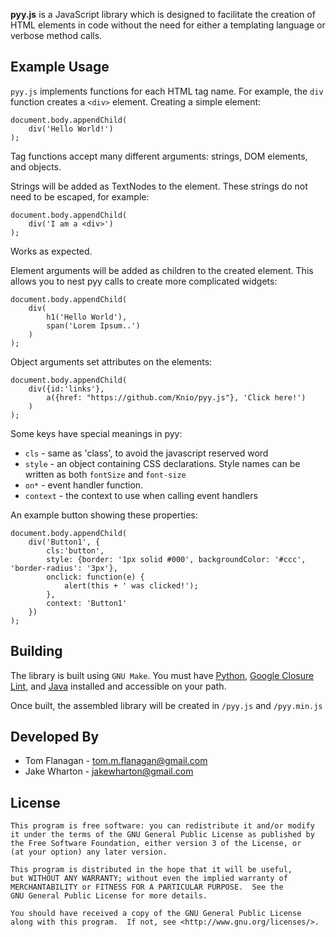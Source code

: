 __pyy.js__ is a JavaScript library which is designed to facilitate the creation
of HTML elements in code without the need for either a templating language or
verbose method calls.



Example Usage
-------------

`pyy.js` implements functions for each HTML tag name. For example, the `div` function creates a `<div>` element. Creating a simple element:

    document.body.appendChild(
        div('Hello World!')
    );


Tag functions accept many different arguments: strings, DOM elements, and objects.

Strings will be added as TextNodes to the element. These strings do not need to be escaped, for example:

    document.body.appendChild(
        div('I am a <div>')
    ); 

Works as expected.


Element arguments will be added as children to the created element. This allows you to nest pyy calls to create more complicated widgets:

    document.body.appendChild( 
        div(
            h1('Hello World'), 
            span('Lorem Ipsum..')
        )
    );

Object arguments set attributes on the elements:

    document.body.appendChild(
        div({id:'links'},
            a({href: "https://github.com/Knio/pyy.js"}, 'Click here!')
        )
    );


Some keys have special meanings in pyy:

* `cls` - same as 'class', to avoid the javascript reserved word
* `style` - an object containing CSS declarations. Style names can be written as both `fontSize` and `font-size`
* `on*` - event handler function. 
* `context` - the context to use when calling event handlers

An example button showing these properties:

    document.body.appendChild(
        div('Button1', {
            cls:'button', 
            style: {border: '1px solid #000', backgroundColor: '#ccc', 'border-radius': '3px'},
            onclick: function(e) {
                alert(this + ' was clicked!');
            },
            context: 'Button1'
        })
    );


Building
--------

The library is built using `GNU Make`. 
You must have [Python][2], [Google Closure Lint][3], and
[Java][4] installed and accessible on your path.

Once built, the assembled library will be created in `/pyy.js` and `/pyy.min.js`


Developed By
------------

 * Tom Flanagan - <tom.m.flanagan@gmail.com>
 * Jake Wharton - <jakewharton@gmail.com>



License
-------

    This program is free software: you can redistribute it and/or modify
    it under the terms of the GNU General Public License as published by
    the Free Software Foundation, either version 3 of the License, or
    (at your option) any later version.

    This program is distributed in the hope that it will be useful,
    but WITHOUT ANY WARRANTY; without even the implied warranty of
    MERCHANTABILITY or FITNESS FOR A PARTICULAR PURPOSE.  See the
    GNU General Public License for more details.

    You should have received a copy of the GNU General Public License
    along with this program.  If not, see <http://www.gnu.org/licenses/>.



 [1]: http://pyyjs.com/
 [2]: http://www.python.org/getit/
 [3]: http://code.google.com/closure/utilities/docs/linter_howto.html
 [4]: http://www.java.com/en/download/
 [5]: http://code.google.com/closure/compiler/
